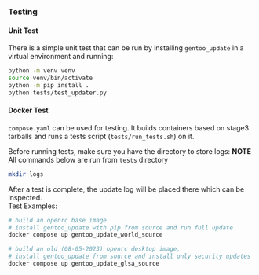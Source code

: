 ### Testing

#### Unit Test
There is a simple unit test that can be run by installing 
`gentoo_update` in a virtual environment and running:
```bash
python -m venv venv
source venv/bin/activate
python -m pip install .
python tests/test_updater.py
```

#### Docker Test
`compose.yaml` can be used for testing. It builds containers based on stage3 
tarballs and runs a tests script (`tests/run_tests.sh`) on it.  

Before running tests, make sure you have the directory to store logs:
**NOTE** All commands below are run from `tests` directory
```bash
mkdir logs
```

After a test is complete, the update log will be placed there which can be inspected.  
Test Examples:
```bash
# build an openrc base image 
# install gentoo_update with pip from source and run full update
docker compose up gentoo_update_world_source

# build an old (08-05-2023) openrc desktop image,
# install gentoo_update from source and install only security updates
docker compose up gentoo_update_glsa_source
```
